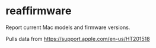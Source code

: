 # reaffirmware
Report current Mac models and firmware versions.

Pulls data from https://support.apple.com/en-us/HT201518
